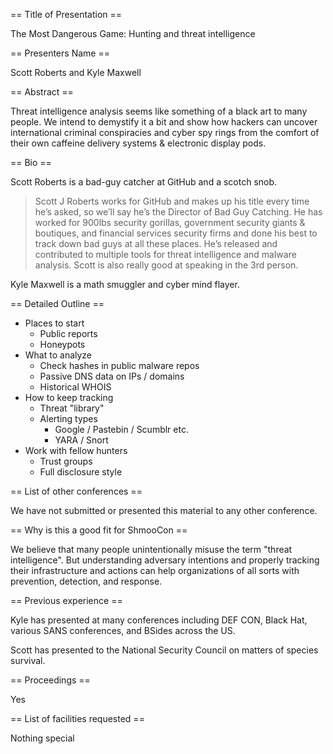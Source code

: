 == Title of Presentation ==

The Most Dangerous Game: Hunting and threat intelligence

== Presenters Name ==

Scott Roberts and Kyle Maxwell

== Abstract ==

Threat intelligence analysis seems like something of a black art to many people. We intend to demystify it a bit and show how hackers can uncover international criminal conspiracies and cyber spy rings from the comfort of their own caffeine delivery systems & electronic display pods.

== Bio ==

Scott Roberts is a bad-guy catcher at GitHub and a scotch snob.

> Scott J Roberts works for GitHub and makes up his title every time he’s asked, so we’ll say he’s the Director of Bad Guy Catching. He has worked for 900lbs security gorillas, government security giants & boutiques, and financial services security firms and done his best to track down bad guys at all these places. He’s released and contributed to multiple tools for threat intelligence and malware analysis. Scott is also really good at speaking in the 3rd person.

Kyle Maxwell is a math smuggler and cyber mind flayer.

== Detailed Outline ==

- Places to start
  - Public reports
  - Honeypots
- What to analyze
  - Check hashes in public malware repos
  - Passive DNS data on IPs / domains
  - Historical WHOIS
- How to keep tracking
  - Threat "library"
  - Alerting types
    - Google / Pastebin / Scumblr etc.
    - YARA / Snort
- Work with fellow hunters
  - Trust groups
  - Full disclosure style

== List of other conferences ==

We have not submitted or presented this material to any other conference.

== Why is this a good fit for ShmooCon ==

We believe that many people unintentionally misuse the term "threat intelligence". But understanding adversary intentions and properly tracking their infrastructure and actions can help organizations of all sorts with prevention, detection, and response.

== Previous experience ==

Kyle has presented at many conferences including DEF CON, Black Hat, various SANS conferences, and BSides across the US.

Scott has presented to the National Security Council on matters of species survival.

== Proceedings ==

Yes

== List of facilities requested ==

Nothing special
